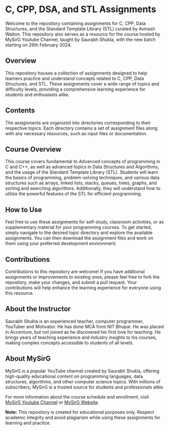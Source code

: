 # C, CPP, DSA, and STL Assignments

Welcome to the repository containing assignments for C, CPP, Data Structures, and the Standard Template Library (STL) curated by Avinash Walton. This repository also serves as a resource for the course hosted by MySirG Youtube Channel, taught by Saurabh Shukla, with the new batch starting on 26th February 2024.

## Overview

This repository houses a collection of assignments designed to help learners practice and understand concepts related to C, CPP, Data Structures, and STL. These assignments cover a wide range of topics and difficulty levels, providing a comprehensive learning experience for students and enthusiasts alike.

## Contents

The assignments are organized into directories corresponding to their respective topics. Each directory contains a set of assignment files along with any necessary resources, such as input files or documentation.

## Course Overview

This course covers fundamental to Advanced concepts of programming in C and C++, as well as advanced topics in Data Structures and Algorithms, and the usage of the Standard Template Library (STL). Students will learn the basics of programming, problem-solving techniques, and various data structures such as arrays, linked lists, stacks, queues, trees, graphs, and sorting and searching algorithms. Additionally, they will understand how to utilize the powerful features of the STL for efficient programming.

## How to Use

Feel free to use these assignments for self-study, classroom activities, or as supplementary material for your programming courses. To get started, simply navigate to the desired topic directory and explore the available assignments. You can then download the assignment files and work on them using your preferred development environment.

## Contributions

Contributions to this repository are welcome! If you have additional assignments or improvements to existing ones, please feel free to fork the repository, make your changes, and submit a pull request. Your contributions will help enhance the learning experience for everyone using this resource.

## About the Instructor

Saurabh Shukla is an experienced teacher, computer programmer, YouTuber and Motivator. He has done MCA from NIT Bhopal. He was placed in Accenture, but not joined as he discovered his first love for teaching. He brings years of teaching experience and industry insights to his courses, making complex concepts accessible to students of all levels.

## About MySirG

MySirG is a popular YouTube channel created by Saurabh Shukla, offering high-quality educational content on programming languages, data structures, algorithms, and other computer science topics. With millions of subscribers, MySirG is a trusted source for students and professionals alike.

For more information about the course schedule and enrollment, visit [MySirG Youtube Channel](https://www.youtube.com/@MySirGDotCom) or [MySirG Website](https://premium.mysirg.com).

**Note:** This repository is created for educational purposes only. Respect academic integrity and avoid plagiarism while using these assignments for learning and practice.

